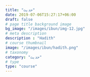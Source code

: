 ```yaml
---
title: "حديث"
date: 2019-07-06T15:27:17+06:00
draft: false
# page title background image
bg_image: "/images/ibun/img-12.jpg"
# meta description
description : "Hadith"
# course thumbnail
image: "/images/ibun/hadith.png"
# taxonomy
category: "حديث"
# type
type: "course"
---
```

